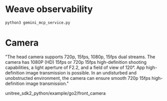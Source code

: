 # Weave observability

```sh
python3 gemini_mcp_service.py
```


# Camera
"The head camera supports 720p, 15fps, 1080p, 15fps dual streams. The camera has 1080P (HD) 15fps or 720p 15fps high-definition shooting capabilities, a light aperture of F2.2, and a field of view of 120°. App high-definition image transmission is possible. In an undisturbed and unobstructed environment, the camera can ensure smooth 720p 15fps high-definition image transmission."

unitree_sdk2_python/example/go2/front_camera